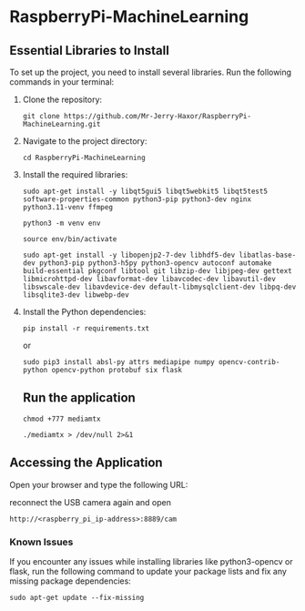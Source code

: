 # RaspberryPi-MachineLearning

## Essential Libraries to Install

To set up the project, you need to install several libraries. Run the following commands in your terminal:

1. Clone the repository:

   ```
   git clone https://github.com/Mr-Jerry-Haxor/RaspberryPi-MachineLearning.git
   ```
2. Navigate to the project directory:

   ```
   cd RaspberryPi-MachineLearning
   ```
3. Install the required libraries:

   ```
   sudo apt-get install -y libqt5gui5 libqt5webkit5 libqt5test5 software-properties-common python3-pip python3-dev nginx python3.11-venv ffmpeg
   ```

   ```
   python3 -m venv env 
   
   source env/bin/activate

   ```

   ```
   sudo apt-get install -y libopenjp2-7-dev libhdf5-dev libatlas-base-dev python3-pip python3-h5py python3-opencv autoconf automake build-essential pkgconf libtool git libzip-dev libjpeg-dev gettext libmicrohttpd-dev libavformat-dev libavcodec-dev libavutil-dev libswscale-dev libavdevice-dev default-libmysqlclient-dev libpq-dev libsqlite3-dev libwebp-dev
   ```
4. Install the Python dependencies:

   ```
   pip install -r requirements.txt
   ```

   or

   ```
   sudo pip3 install absl-py attrs mediapipe numpy opencv-contrib-python opencv-python protobuf six flask
   ```

   ## Run the application


   ```
   chmod +777 mediamtx

   ./mediamtx > /dev/null 2>&1
   
   ```

## Accessing the Application

Open your browser and type the following URL:

reconnect the USB camera again and open 

```
http://<raspberry_pi_ip-address>:8889/cam
```

### Known Issues

If you encounter any issues while installing libraries like python3-opencv or flask, run the following command to update your package lists and fix any missing package dependencies:

```
sudo apt-get update --fix-missing
```
